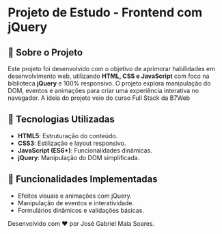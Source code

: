 # Projeto de Estudo - Frontend com jQuery

## 📌 Sobre o Projeto
Este projeto foi desenvolvido com o objetivo de aprimorar habilidades em desenvolvimento web, utilizando **HTML, CSS e JavaScript** com foco na biblioteca **jQuery** e 100% responsivo. O projeto explora manipulação do DOM, eventos e animações para criar uma experiência interativa no navegador. A ideia do projeto veio do curso Full Stack da B7Web

## 🚀 Tecnologias Utilizadas
- **HTML5**: Estruturação do conteúdo.
- **CSS3**: Estilização e layout responsivo.
- **JavaScript (ES6+)**: Funcionalidades dinâmicas.
- **jQuery**: Manipulação do DOM simplificada.

## 📌 Funcionalidades Implementadas
- Efeitos visuais e animações com jQuery.
- Manipulação de eventos e interatividade.
- Formulários dinâmicos e validações básicas.

Desenvolvido com ❤️ por José Gabriel Maia Soares.
